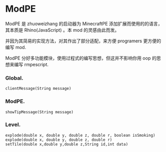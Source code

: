 # ModPE

ModPE 是 zhuoweizhang 的启动器为 MinecraftPE 添加扩展而使用的的语言，其本质是 Rhino(JavaScript) 。本 mod 的灵感由此而发。

并因为其简易的实现方法，对其作出了部分适配，来方便 programers 更方便的编写 mod.

ModPE 分好多功能模块，使用过程式的编写思想，但这并不影响你用 oop 的思想来编写 rmpescript.

### Global.
    clientMessage(String message)

### ModPE.
    showTipMessage(String message)

### Level.
    explode(double x, double y, double z, double r, boolean isSmoking)
    explode(double x, double y, double z, double r)
    setTile(double x,double y,double z,String id,int data)